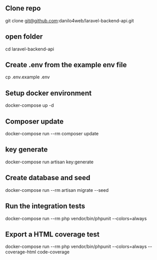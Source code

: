 ## Clone repo
git clone git@github.com:danilo4web/laravel-backend-api.git

## open folder
cd laravel-backend-api

## Create .env from the example env file
cp .env.example .env

## Setup docker environment
docker-compose up -d

## Composer update
docker-compose run --rm composer update

## key generate
docker-compose run artisan key:generate

## Create database and seed 
docker-compose run --rm artisan migrate --seed

## Run the integration tests
docker-compose run --rm php vendor/bin/phpunit --colors=always

## Export a HTML coverage test
docker-compose run --rm php vendor/bin/phpunit --colors=always --coverage-html code-coverage
